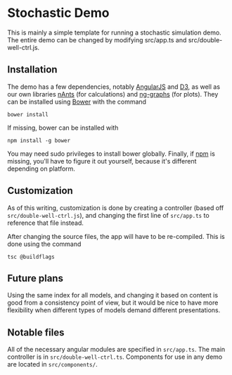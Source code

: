 # Stochastic Demo

This is mainly a simple template for running a stochastic simulation demo. The entire demo can be changed by modifying src/app.ts and src/double-well-ctrl.js.

## Installation

The demo has a few dependencies, notably [AngularJS](http://angularjs.org) and [D3](http://d3js.org), as well as our own libraries [nAnts](https://github.com/jladan/nAnts) (for calculations) and [ng-graphs](https://github.com/jladan/ng-graphs) (for plots). They can be installed using [Bower](http://bower.io) with the command

    bower install

If missing, bower can be installed with 

    npm install -g bower

You may need sudo privileges to install bower globally. Finally, if [npm](https://www.npmjs.com/) is missing, you'll have to figure it out yourself, because it's different depending on platform.

## Customization

As of this writing, customization is done by creating a controller (based off `src/double-well-ctrl.js`), and changing the first line of `src/app.ts` to reference that file instead.

After changing the source files, the app will have to be re-compiled. This is done using the command

    tsc @buildflags

## Future plans

Using the same index for all models, and changing it based on content is good from a consistency point of view, but it would be nice to have more flexibility when different types of models demand different presentations.


## Notable files
All of the necessary angular modules are specified in `src/app.ts`. The main controller is in `src/double-well-ctrl.ts`. Components for use in any demo are located in `src/components/`.

